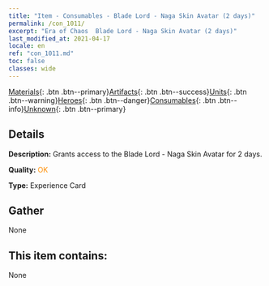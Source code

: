 ```yaml
---
title: "Item - Consumables - Blade Lord - Naga Skin Avatar (2 days)"
permalink: /con_1011/
excerpt: "Era of Chaos  Blade Lord - Naga Skin Avatar (2 days)"
last_modified_at: 2021-04-17
locale: en
ref: "con_1011.md"
toc: false
classes: wide
---
```

 [Materials](/Items/){: .btn .btn--primary}[Artifacts](/Items/Artifacts/){: .btn .btn--success}[Units](/Items/Units/){: .btn .btn--warning}[Heroes](/Items/Heroes/){: .btn .btn--danger}[Consumables](/Items/Consumables/){: .btn .btn--info}[Unknown](/Items/Unknown/){: .btn .btn--primary}

## Details
 **Description:** Grants access to the Blade Lord - Naga Skin Avatar for 2 days.

 **Quality:** <span style="color: #FF8C00">OK</span>

 **Type:** Experience Card

## Gather

  None

## This item contains:

  None

